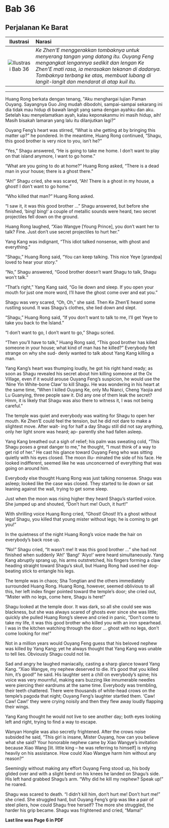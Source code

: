 # Bab 36
## Perjalanan Ke Barat


| Ilustrasi | Narasi |
|   :---:   | :---   |
| ![Ilustrasi Bab 36](https://res.cloudinary.com/drzjshskk/image/upload/v1676693749/sdyxz/originals/loch-36_z1qxk6.jpg)  | _Ke Zhen'E menggerakkan tombaknya untuk menyerang tangan yang datang itu. Ouyang Feng mengangkat lengannya sedikit dan lengan Ke Zhen'E mati rasa, ia merasakan tekanan di dadanya. Tombaknya terbang ke atas, membuat lubang di langit-langit dan mendarat di atap kuil itu._ |

***

Huang Rong berkata dengan tenang, "Aku menghargai lujian Paman Ouyang. Sayangnya Guo Jing mudah dibodohi, sampai-sampai
sekarang ini dia tidak mau hidup di bawah langit yang sama dengan ayahku dan aku. Setelah kau menyelamatkan ayah, kalau 
keponakanmu ini masih hidup, aih! Masih bisakah lamaran yang lalu itu dilanjutkan lagi?"

Ouyang Feng’s heart was stirred, “What is she getting at by bringing this matter up?” he
pondered. In the meantime, Huang Rong continued, “Shagu, this good brother is very
nice to you, isn’t he?”

“Yes,” Shagu answered, “He is going to take me home. I don’t want to play on that island
anymore, I want to go home.”

“What are you going to do at home?” Huang Rong asked, “There is a dead man in your
house; there is a ghost there.”

“Ah!” Shagu cried, she was scared, “Ah! There is a ghost in my house, a ghost! I don’t
want to go home.”

“Who killed that man?” Huang Rong asked.

“I saw it, it was this good brother ...” Shagu answered, but before she finished, ‘bing!
bing!’ a couple of metallic sounds were heard, two secret projectiles fell down on the
ground.

Huang Rong laughed, “Xiao Wangye [Young Prince], you don’t want her to talk? Fine.
Just don’t use secret projectiles to hurt her.”

Yang Kang was indignant, “This idiot talked nonsense, with ghost and everything.”

“Shagu,” Huang Rong said, “You can keep talking. This nice Yeye [grandpa] loved to
hear your story.”

“No,” Shagu answered, “Good brother doesn’t want Shagu to talk, Shagu won’t talk.”

“That’s right,” Yang Kang said, “Go lie down and sleep. If you open your mouth for just
one more word, I’ll have the ghost come over and eat you.”

Shagu was very scared, “Oh, Oh,” she said. Then Ke Zhen’E heard some rustling sound.
It was Shagu’s clothes, she lied down and slept.

“Shagu,” Huang Rong said, “If you don’t want to talk to me, I’ll get Yeye to take you back
to the Island.”

“I don’t want to go, I don’t want to go,” Shagu scried.

“Then you’ll have to talk,” Huang Rong said, “This good brother has killed someone in
your house; what kind of man has he killed?” Everybody felt strange on why she sud-
denly wanted to talk about Yang Kang killing a man.

Yang Kang’s heart was thumping loudly, he got his right hand ready; as soon as Shagu
revealed his secret about him killing someone at the Ox Village, even if it would arouse
Ouyang Feng’s suspicion, he would use the ‘Nine Yin White-bone Claw’ to kill Shagu. He
was wondering in his heart at the same time, “When I killed Ouyang Ke, only Mu
Nianci, Cheng Yaojia and Lu Guanying, three people saw it. Did any one of them leak
the secret? Hmm, it is likely that Shagu was also there to witness it, I was not being
careful.”

The temple was quiet and everybody was waiting for Shagu to open her mouth. Ke
Zhen’E could feel the tension, but he did not dare to make a slightest move. After wait-
ing for half a day Shagu still did not say anything, only her light snore was heard; ap-
parently she had fallen asleep.

Yang Kang breathed out a sigh of relief; his palm was sweating cold, “This Shagu poses
a great danger to me,” he thought, “I must think of a way to get rid of her.” He cast his
glance toward Ouyang Feng who was sitting quietly with his eyes closed. The moon illu-
minated the side of his face. He looked indifferent, seemed like he was unconcerned of
everything that was going on around him.

Everybody else thought Huang Rong was just talking nonsense. Shagu was asleep;
looked like the case was closed. They started to lie down or sat leaning against the wall,
trying to get some sleep.

Just when the moon was rising higher they heard Shagu’s startled voice. She jumped up
and shouted, “Don’t hurt me! Ouch, it hurt!”

With shrilling voice Huang Rong cried, “Ghost! Ghost! It’s a ghost without legs! Shagu,
you killed that young mister without legs; he is coming to get you!”

In the quietness of the night Huang Rong’s voice made the hair on everybody’s back
rose up.

“No!” Shagu cried, “It wasn’t me! It was this good brother ...” she had not finished when
suddenly ‘Ah!’ ‘Bang!’ ‘Aiyo!’ were heard simultaneously. Yang Kang abruptly sprang
up, his arms outstretched, his fingers forming a claw heading straight toward Shagu’s
skull, but Huang Rong had used her dog-beating stick to entangle his legs.

The temple was in chaos; Sha Tongtian and the others immediately surrounded Huang
Rong. Huang Rong, however, seemed oblivious to all this, her left index finger pointed
toward the temple’s door; she cried out, “Mister with no legs, come here, Shagu is
here!”

Shagu looked at the temple door. It was dark, so all she could see was blackness, but
she was always scared of ghosts ever since she was little; quickly she pulled Huang
Rong’s sleeve and cried in panic, “Don’t come to take my life, it was this good brother
who killed you with an iron spearhead. I was in the kitchen watching through the door
... ghost with no legs, don’t come looking for me!”

Not in a million years would Ouyang Feng guess that his beloved nephew was killed by
Yang Kang; yet he always thought that Yang Kang was unable to tell lies. Obviously
Shagu could not lie.

Sad and angry he laughed maniacally, casting a sharp glance toward Yang Kang. “Xiao
Wangye, my nephew deserved to die. It’s good that you killed him, it’s good!” he said.
His laughter sent a chill on everybody’s spine; his voice was very mournful, making
ears buzzing like innumerable needles were piercing their eardrums at the same time.
Everybody was trembling, their teeth chattered. There were thousands of white-head
crows on the temple’s pagoda that night; Ouyang Feng’s laughter startled them. ‘Caw!
Caw! Caw!’ they were crying noisily and then they flew away loudly flapping their
wings.

Yang Kang thought he would not live to see another day; both eyes looking left and
right, trying to find a way to escape.

Wanyan Honglie was also secretly frightened. After the crows noise subsided he said,
“This girl is insane, Mister Ouyang, how can you believe what she said? Your honorable
nephew came by Xiao Wangye’s invitation because Xiao Wang [lit. little king – he was
referring to himself] is relying heavily on his assistance. How could Xiao Wangye harm
him without any reason?”

Seemingly without making any effort Ouyang Feng stood up, his body glided over and
with a slight bend on his knees he landed on Shagu’s side. His left hand grabbed
Shagu’s arm. “Why did he kill my nephew? Speak up!” he roared.

Shagu was scared to death. “I didn’t kill him, don’t hurt me! Don’t hurt me!” she cried.
She struggled hard, but Ouyang Feng’s grip was like a pair of steel pliers, how could
Shagu free herself? The more she struggled, the harder his grip became. Shagu was
frightened and cried, “Mama!”


**Last line was Page 6 in PDF**

